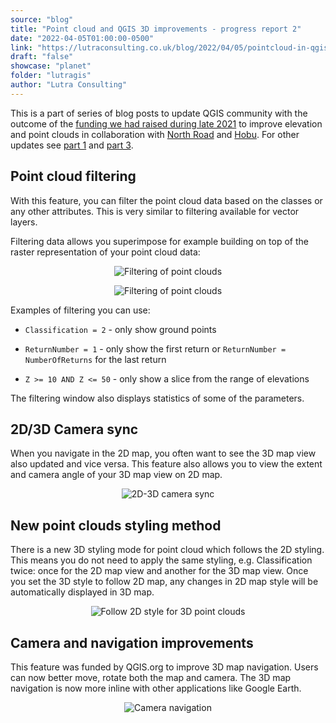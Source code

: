 ```yaml
---
source: "blog"
title: "Point cloud and QGIS 3D improvements - progress report 2"
date: "2022-04-05T01:00:00-0500"
link: "https://lutraconsulting.co.uk/blog/2022/04/05/pointcloud-in-qgis-update-2/"
draft: "false"
showcase: "planet"
folder: "lutragis"
author: "Lutra Consulting"
---
```


<p>This is a part of series of blog posts to update QGIS community with the outcome of the <a href="https://www.lutraconsulting.co.uk/crowdfunding/elevation-pointcloud-enhancements-qgis/">funding we had raised during late 2021</a> to improve elevation and point clouds in collaboration with <a href="https://north-road.com/">North Road</a> and <a href="https://hobu.co/">Hobu</a>. For other updates see <a href="https://www.lutraconsulting.co.uk/blog/2022/03/15/pointcloud-in-qgis-update-1/">part 1</a> and <a href="https://www.lutraconsulting.co.uk/blog/2022/06/16/pointcloud-in-qgis-update-3/">part 3</a>.</p>

<h2 id="point-cloud-filtering">Point cloud filtering</h2>
<p>With this feature, you can filter the point cloud data based on the classes or any other attributes. This is very similar to filtering available for vector layers.</p>

<p>Filtering data allows you superimpose for example building on top of the raster representation of your point cloud data:</p>

<center>
  <p><img alt="Filtering of point clouds" src="https://lutraconsulting.co.uk/img/posts/filtering_pointcloud.png" title="Filtering of point clouds" /></p>
</center>

<center>
  <p><img alt="Filtering of point clouds" src="https://lutraconsulting.co.uk/img/posts/filtering_pointcloud.gif" title="Filtering of point clouds" /></p>
</center>

<p>Examples of filtering you can use:</p>

<ul>
  <li>
    <p><code class="highlighter-rouge">Classification = 2</code> - only show ground points</p>
  </li>
  <li>
    <p><code class="highlighter-rouge">ReturnNumber = 1</code> - only show the first return or <code class="highlighter-rouge">ReturnNumber = NumberOfReturns</code> for the last return</p>
  </li>
  <li>
    <p><code class="highlighter-rouge">Z &gt;= 10 AND Z &lt;= 50</code> - only show a slice from the range of elevations</p>
  </li>
</ul>

<p>The filtering window also displays statistics of some of the parameters.</p>

<h2 id="2d3d-camera-sync">2D/3D Camera sync</h2>
<p>When you navigate in the 2D map, you often want to see the 3D map view also updated and vice versa. This feature also allows you to view the extent and camera angle  of your 3D map view on 2D map.</p>

<center>
  <p><img alt="2D-3D camera sync" src="https://lutraconsulting.co.uk/img/posts/camera_2d_3d_sync_extent.gif" title="2D-3D camera sync" /></p>
</center>

<h2 id="new-point-clouds-styling-method">New point clouds styling method</h2>
<p>There is a new 3D styling mode for point cloud which follows the 2D styling. This means you do not need to apply the same styling, e.g. Classification twice: once for the 2D map view and another for the 3D map view. Once you set the 3D style to follow 2D map, any changes in 2D map  style will be automatically displayed in 3D map.</p>

<center>
  <p><img alt="Follow 2D style for 3D point clouds" src="https://lutraconsulting.co.uk/img/posts/follow-2d_symbology.gif" title="Follow 2D style for 3D point clouds" /></p>
</center>

<h2 id="camera-and-navigation-improvements">Camera and navigation improvements</h2>
<p>This feature was funded by QGIS.org to improve 3D map navigation. Users can now better move, rotate both the map and camera. The 3D map navigation is now more inline with other applications like Google Earth.</p>

<center>
  <p><img alt="Camera navigation" src="https://lutraconsulting.co.uk/img/posts/camera_navigation.gif" title="Camera navigation" /></p>
</center>
